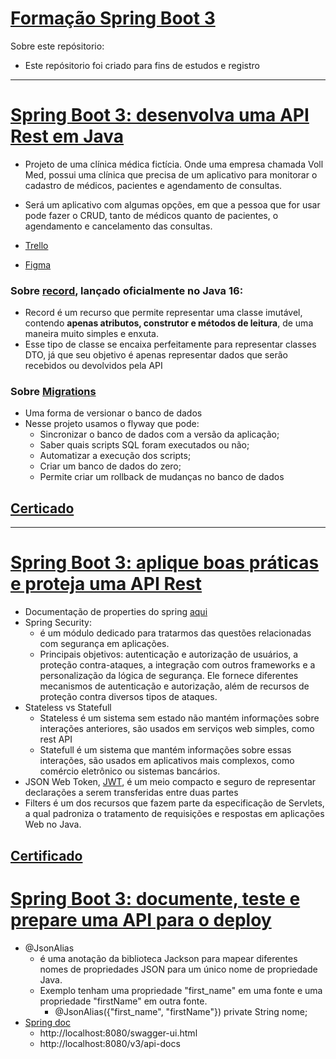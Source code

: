 # [Formação Spring Boot 3](https://cursos.alura.com.br/formacao-spring-boot-3)

Sobre este repósitorio:

* Este repósitorio foi criado para fins de estudos e registro

***

# [Spring Boot 3: desenvolva uma API Rest em Java](https://cursos.alura.com.br/course/spring-boot-3-desenvolva-api-rest-java)

* Projeto de uma clínica médica fictícia. Onde uma empresa chamada Voll Med, possui uma clínica que precisa de um
  aplicativo para monitorar o cadastro de médicos, pacientes e agendamento de consultas.
* Será um aplicativo com algumas opções, em que a pessoa que for usar pode fazer o CRUD, tanto de médicos quanto de
  pacientes, o agendamento e cancelamento das consultas.

* [Trello](https://trello.com/b/O0lGCsKb/api-voll-med)
* [Figma](https://www.figma.com/file/N4CgpJqsg7gjbKuDmra3EV/Voll.med?node-id=2-1007)

### Sobre [record](https://docs.oracle.com/en/java/javase/16/language/records.html), lançado oficialmente no Java 16:

* Record é um recurso que permite representar uma classe imutável, contendo **apenas atributos, construtor e métodos de
  leitura**, de uma maneira muito simples e enxuta.
* Esse tipo de classe se encaixa perfeitamente para representar classes DTO, já que seu objetivo é apenas representar
  dados que serão recebidos ou devolvidos pela API

### Sobre [Migrations](https://orango.dev/o-que-sao-migrations-e-porque-usa-las/)

* Uma forma de versionar o banco de dados
* Nesse projeto usamos o flyway que pode:
    * Sincronizar o banco de dados com a versão da aplicação;
    * Saber quais scripts SQL foram executados ou não;
    * Automatizar a execução dos scripts;
    * Criar um banco de dados do zero;
    * Permite criar um rollback de mudanças no banco de dados

## [Certicado](https://cursos.alura.com.br/certificate/wesleyschwartz/spring-boot-3-desenvolva-api-rest-java)

***

# [Spring Boot 3: aplique boas práticas e proteja uma API Rest](https://cursos.alura.com.br/course/spring-boot-aplique-boas-praticas-proteja-api-rest)

* Documentação de properties do
  spring [aqui](https://docs.spring.io/spring-boot/docs/current/reference/html/application-properties.html)
* Spring Security:
    * é um módulo dedicado para tratarmos das questões relacionadas com segurança em aplicações.
    * Principais objetivos: autenticação e autorização de usuários, a proteção contra-ataques, a integração com outros
      frameworks e a
      personalização da lógica de segurança. Ele fornece diferentes mecanismos de autenticação e autorização, além
      de recursos de proteção contra diversos tipos de ataques.
* Stateless vs Statefull
    * Stateless é um sistema sem estado não mantém informações sobre interações anteriores, são usados em serviços web
      simples, como rest API
    * Statefull é um sistema que mantém informações sobre essas interações, são usados em aplicativos mais complexos,
      como comércio eletrônico ou sistemas bancários.
* JSON Web Token, [JWT](https://jwt.io/), é um meio compacto e seguro de representar declarações a serem transferidas
  entre duas partes
* Filters é um dos recursos que fazem parte da especificação de Servlets, a qual padroniza o tratamento de
  requisições e respostas em aplicações Web no Java.

## [Certificado](https://cursos.alura.com.br/certificate/wesleyschwartz/spring-boot-aplique-boas-praticas-proteja-api-rest)

# [Spring Boot 3: documente, teste e prepare uma API para o deploy](https://cursos.alura.com.br/course/spring-boot-3-documente-teste-prepare-api-deploy)

* @JsonAlias
    * é uma anotação da biblioteca Jackson para mapear diferentes nomes de propriedades JSON para um único nome de
      propriedade Java.
    * Exemplo tenham uma propriedade "first_name" em uma fonte e uma propriedade "firstName" em outra fonte.
        * @JsonAlias({"first_name", "firstName"})
          private String nome;
* [Spring doc](https://springdoc.org/v2/)
  * http://localhost:8080/swagger-ui.html
  * http://localhost:8080/v3/api-docs